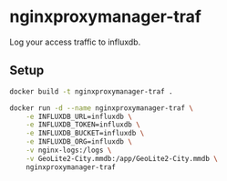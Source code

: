 # nginxproxymanager-traf

Log your access traffic to influxdb.

## Setup

```bash
docker build -t nginxproxymanager-traf .

docker run -d --name nginxproxymanager-traf \
    -e INFLUXDB_URL=influxdb \
    -e INFLUXDB_TOKEN=influxdb \
    -e INFLUXDB_BUCKET=influxdb \
    -e INFLUXDB_ORG=influxdb \
    -v nginx-logs:/logs \
    -v GeoLite2-City.mmdb:/app/GeoLite2-City.mmdb \
    nginxproxymanager-traf
```